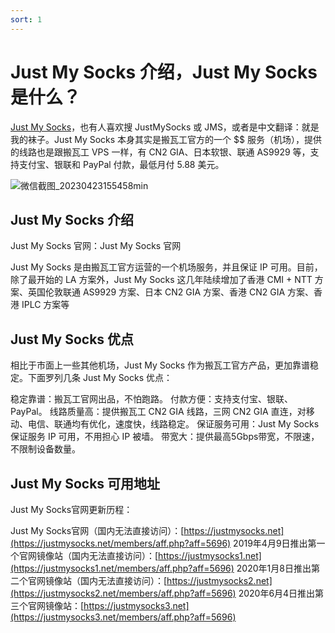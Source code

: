 ```yaml
---
sort: 1
---
```


# Just My Socks 介绍，Just My Socks 是什么？

[Just My Socks](https://justmysocks.net/members/aff.php?aff=5696)，也有人喜欢搜 JustMySocks 或 JMS，或者是中文翻译：就是我的袜子。Just My Socks 本身其实是搬瓦工官方的一个 $$ 服务（机场），提供的线路也是跟搬瓦工 VPS 一样，有 CN2 GIA、日本软银、联通 AS9929 等，支持支付宝、银联和 PayPal 付款，最低月付 5.88 美元。

![微信截图_20230423155458min](https://image.justmyfreedom.com//static/assets/blog_img/微信截图_20230423155458min.png)


## Just My Socks 介绍
Just My Socks 官网：Just My Socks 官网

Just My Socks 是由搬瓦工官方运营的一个机场服务，并且保证 IP 可用。目前，除了最开始的 LA 方案外，Just My Socks 这几年陆续增加了香港 CMI + NTT 方案、英国伦敦联通 AS9929 方案、日本 CN2 GIA 方案、香港 CN2 GIA 方案、香港 IPLC 方案等


## Just My Socks 优点

相比于市面上一些其他机场，Just My Socks 作为搬瓦工官方产品，更加靠谱稳定。下面罗列几条 Just My Socks 优点：

稳定靠谱：搬瓦工官网出品，不怕跑路。
付款方便：支持支付宝、银联、PayPal。
线路质量高：提供搬瓦工 CN2 GIA 线路，三网 CN2 GIA 直连，对移动、电信、联通均有优化，速度快，线路稳定。
保证服务可用：Just My Socks 保证服务 IP 可用，不用担心 IP 被墙。
带宽大：提供最高5Gbps带宽，不限速，不限制设备数量。

## Just My Socks 可用地址

Just My Socks官网更新历程：

Just My Socks官网（国内无法直接访问）：[https://justmysocks.net](https://justmysocks.net/members/aff.php?aff=5696)
2019年4月9日推出第一个官网镜像站（国内无法直接访问）：[https://justmysocks1.net](https://justmysocks1.net/members/aff.php?aff=5696)
2020年1月8日推出第二个官网镜像站（国内无法直接访问）：[https://justmysocks2.net](https://justmysocks2.net/members/aff.php?aff=5696)
2020年6月4日推出第三个官网镜像站：[https://justmysocks3.net](https://justmysocks3.net/members/aff.php?aff=5696)